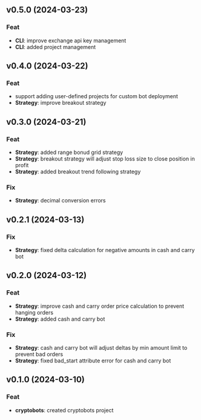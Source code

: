 ## v0.5.0 (2024-03-23)

### Feat

- **CLI**: improve exchange api key management
- **CLI**: added project management

## v0.4.0 (2024-03-22)

### Feat

- support adding user-defined projects for custom bot deployment
- **Strategy**: improve breakout strategy

## v0.3.0 (2024-03-21)

### Feat

- **Strategy**: added range bonud grid strategy
- **Strategy**: breakout strategy will adjust stop loss size to close position in profit
- **Strategy**: added breakout trend following strategy

### Fix

- **Strategy**: decimal conversion errors

## v0.2.1 (2024-03-13)

### Fix

- **Strategy**: fixed delta calculation for negative amounts in cash and carry bot

## v0.2.0 (2024-03-12)

### Feat

- **Strategy**: improve cash and carry order price calculation to prevent hanging orders
- **Strategy**: added cash and carry bot

### Fix

- **Strategy**: cash and carry bot will adjust deltas by min amount limit to prevent bad orders
- **Strategy**: fixed bad_start attribute error for cash and carry bot

## v0.1.0 (2024-03-10)

### Feat

- **cryptobots**: created cryptobots project
